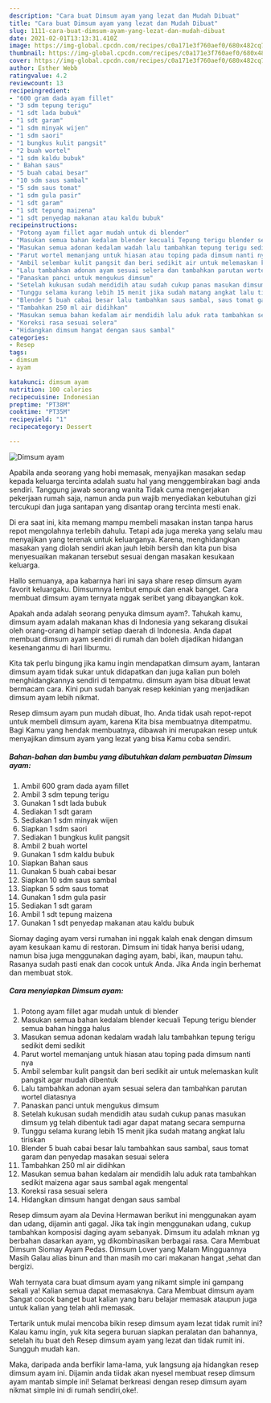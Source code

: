 ```yaml
---
description: "Cara buat Dimsum ayam yang lezat dan Mudah Dibuat"
title: "Cara buat Dimsum ayam yang lezat dan Mudah Dibuat"
slug: 1111-cara-buat-dimsum-ayam-yang-lezat-dan-mudah-dibuat
date: 2021-02-01T13:13:31.410Z
image: https://img-global.cpcdn.com/recipes/c0a171e3f760aef0/680x482cq70/dimsum-ayam-foto-resep-utama.jpg
thumbnail: https://img-global.cpcdn.com/recipes/c0a171e3f760aef0/680x482cq70/dimsum-ayam-foto-resep-utama.jpg
cover: https://img-global.cpcdn.com/recipes/c0a171e3f760aef0/680x482cq70/dimsum-ayam-foto-resep-utama.jpg
author: Esther Webb
ratingvalue: 4.2
reviewcount: 13
recipeingredient:
- "600 gram dada ayam fillet"
- "3 sdm tepung terigu"
- "1 sdt lada bubuk"
- "1 sdt garam"
- "1 sdm minyak wijen"
- "1 sdm saori"
- "1 bungkus kulit pangsit"
- "2 buah wortel"
- "1 sdm kaldu bubuk"
- " Bahan saus"
- "5 buah cabai besar"
- "10 sdm saus sambal"
- "5 sdm saus tomat"
- "1 sdm gula pasir"
- "1 sdt garam"
- "1 sdt tepung maizena"
- "1 sdt penyedap makanan atau kaldu bubuk"
recipeinstructions:
- "Potong ayam fillet agar mudah untuk di blender"
- "Masukan semua bahan kedalam blender kecuali Tepung terigu blender semua bahan hingga halus"
- "Masukan semua adonan kedalam wadah lalu tambahkan tepung terigu sedikit demi sedikit"
- "Parut wortel memanjang untuk hiasan atau toping pada dimsum nanti nya"
- "Ambil selembar kulit pangsit dan beri sedikit air untuk melemaskan kulit pangsit agar mudah dibentuk"
- "Lalu tambahkan adonan ayam sesuai selera dan tambahkan parutan wortel diatasnya"
- "Panaskan panci untuk mengukus dimsum"
- "Setelah kukusan sudah mendidih atau sudah cukup panas masukan dimsum yg telah dibentuk tadi agar dapat matang secara sempurna"
- "Tunggu selama kurang lebih 15 menit jika sudah matang angkat lalu tiriskan"
- "Blender 5 buah cabai besar lalu tambahkan saus sambal, saus tomat garam dan penyedap masakan sesuai selera"
- "Tambahkan 250 ml air didihkan"
- "Masukan semua bahan kedalam air mendidih lalu aduk rata tambahkan sedikit maizena agar saus sambal agak mengental"
- "Koreksi rasa sesuai selera"
- "Hidangkan dimsum hangat dengan saus sambal"
categories:
- Resep
tags:
- dimsum
- ayam

katakunci: dimsum ayam 
nutrition: 100 calories
recipecuisine: Indonesian
preptime: "PT38M"
cooktime: "PT35M"
recipeyield: "1"
recipecategory: Dessert

---
```



![Dimsum ayam](https://img-global.cpcdn.com/recipes/c0a171e3f760aef0/680x482cq70/dimsum-ayam-foto-resep-utama.jpg)

Apabila anda seorang yang hobi memasak, menyajikan masakan sedap kepada keluarga tercinta adalah suatu hal yang menggembirakan bagi anda sendiri. Tanggung jawab seorang  wanita Tidak cuma mengerjakan pekerjaan rumah saja, namun anda pun wajib menyediakan kebutuhan gizi tercukupi dan juga santapan yang disantap orang tercinta mesti enak.

Di era  saat ini, kita memang mampu membeli masakan instan tanpa harus repot mengolahnya terlebih dahulu. Tetapi ada juga mereka yang selalu mau menyajikan yang terenak untuk keluarganya. Karena, menghidangkan masakan yang diolah sendiri akan jauh lebih bersih dan kita pun bisa menyesuaikan makanan tersebut sesuai dengan masakan kesukaan keluarga. 

Hallo semuanya, apa kabarnya hari ini saya share resep dimsum ayam favorit keluargaku. Dimsumnya lembut empuk dan enak banget. Cara membuat dimsum ayam ternyata nggak seribet yang dibayangkan kok.

Apakah anda adalah seorang penyuka dimsum ayam?. Tahukah kamu, dimsum ayam adalah makanan khas di Indonesia yang sekarang disukai oleh orang-orang di hampir setiap daerah di Indonesia. Anda dapat membuat dimsum ayam sendiri di rumah dan boleh dijadikan hidangan kesenanganmu di hari liburmu.

Kita tak perlu bingung jika kamu ingin mendapatkan dimsum ayam, lantaran dimsum ayam tidak sukar untuk didapatkan dan juga kalian pun boleh menghidangkannya sendiri di tempatmu. dimsum ayam bisa dibuat lewat bermacam cara. Kini pun sudah banyak resep kekinian yang menjadikan dimsum ayam lebih nikmat.

Resep dimsum ayam pun mudah dibuat, lho. Anda tidak usah repot-repot untuk membeli dimsum ayam, karena Kita bisa membuatnya ditempatmu. Bagi Kamu yang hendak membuatnya, dibawah ini merupakan resep untuk menyajikan dimsum ayam yang lezat yang bisa Kamu coba sendiri.

<!--inarticleads1-->

##### Bahan-bahan dan bumbu yang dibutuhkan dalam pembuatan Dimsum ayam:

1. Ambil 600 gram dada ayam fillet
1. Ambil 3 sdm tepung terigu
1. Gunakan 1 sdt lada bubuk
1. Sediakan 1 sdt garam
1. Sediakan 1 sdm minyak wijen
1. Siapkan 1 sdm saori
1. Sediakan 1 bungkus kulit pangsit
1. Ambil 2 buah wortel
1. Gunakan 1 sdm kaldu bubuk
1. Siapkan  Bahan saus
1. Gunakan 5 buah cabai besar
1. Siapkan 10 sdm saus sambal
1. Siapkan 5 sdm saus tomat
1. Gunakan 1 sdm gula pasir
1. Sediakan 1 sdt garam
1. Ambil 1 sdt tepung maizena
1. Gunakan 1 sdt penyedap makanan atau kaldu bubuk


Siomay daging ayam versi rumahan ini nggak kalah enak dengan dimsum ayam kesukaan kamu di restoran. Dimsum ini tidak hanya berisi udang, namun bisa juga menggunakan daging ayam, babi, ikan, maupun tahu. Rasanya sudah pasti enak dan cocok untuk Anda. Jika Anda ingin berhemat dan membuat stok. 

<!--inarticleads2-->

##### Cara menyiapkan Dimsum ayam:

1. Potong ayam fillet agar mudah untuk di blender
1. Masukan semua bahan kedalam blender kecuali Tepung terigu blender semua bahan hingga halus
1. Masukan semua adonan kedalam wadah lalu tambahkan tepung terigu sedikit demi sedikit
1. Parut wortel memanjang untuk hiasan atau toping pada dimsum nanti nya
1. Ambil selembar kulit pangsit dan beri sedikit air untuk melemaskan kulit pangsit agar mudah dibentuk
1. Lalu tambahkan adonan ayam sesuai selera dan tambahkan parutan wortel diatasnya
1. Panaskan panci untuk mengukus dimsum
1. Setelah kukusan sudah mendidih atau sudah cukup panas masukan dimsum yg telah dibentuk tadi agar dapat matang secara sempurna
1. Tunggu selama kurang lebih 15 menit jika sudah matang angkat lalu tiriskan
1. Blender 5 buah cabai besar lalu tambahkan saus sambal, saus tomat garam dan penyedap masakan sesuai selera
1. Tambahkan 250 ml air didihkan
1. Masukan semua bahan kedalam air mendidih lalu aduk rata tambahkan sedikit maizena agar saus sambal agak mengental
1. Koreksi rasa sesuai selera
1. Hidangkan dimsum hangat dengan saus sambal


Resep dimsum ayam ala Devina Hermawan berikut ini menggunakan ayam dan udang, dijamin anti gagal. Jika tak ingin menggunakan udang, cukup tambahkan komposisi daging ayam sebanyak. Dimsum itu adalah mknan yg berbahan dasarkan ayam, yg dikombinasikan berbagai rasa. Cara Membuat Dimsum Siomay Ayam Pedas. Dimsum Lover yang Malam Mingguannya Masih Galau alias binun and than masih mo cari makanan hangat ,sehat dan bergizi. 

Wah ternyata cara buat dimsum ayam yang nikamt simple ini gampang sekali ya! Kalian semua dapat memasaknya. Cara Membuat dimsum ayam Sangat cocok banget buat kalian yang baru belajar memasak ataupun juga untuk kalian yang telah ahli memasak.

Tertarik untuk mulai mencoba bikin resep dimsum ayam lezat tidak rumit ini? Kalau kamu ingin, yuk kita segera buruan siapkan peralatan dan bahannya, setelah itu buat deh Resep dimsum ayam yang lezat dan tidak rumit ini. Sungguh mudah kan. 

Maka, daripada anda berfikir lama-lama, yuk langsung aja hidangkan resep dimsum ayam ini. Dijamin anda tiidak akan nyesel membuat resep dimsum ayam mantab simple ini! Selamat berkreasi dengan resep dimsum ayam nikmat simple ini di rumah sendiri,oke!.

